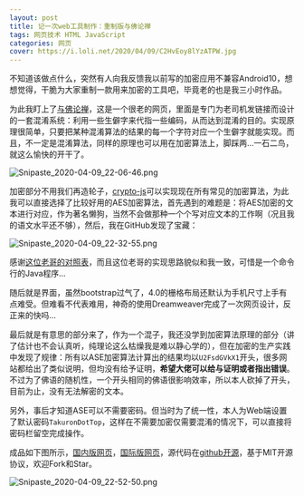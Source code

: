 ```yaml
---
layout: post
title: 记一次web工具制作：重制版与佛论禅
tags: 网页技术 HTML JavaScript 
categories: 网页
cover: https://i.loli.net/2020/04/09/C2HvEoy8lYzATPW.jpg
---
```


不知道该做点什么，突然有人向我反馈我以前写的加密应用不兼容Android10，想想觉得，干脆为大家重制一款用来加密的工具吧，毕竟老的也是我三小时作品。

为此我盯上了[与佛论禅](https://takuron.top/go?url=http://www.keyfc.net/bbs/tools/tudoucode.aspx)，这是一个很老的网页，里面是专门为老司机发链接而设计的一套混淆系统：利用一些生僻字来代指一些编码，从而达到混淆的目的。实现原理很简单，只要把某种混淆算法的结果的每一个字符对应一个生僻字就能实现。而且，不一定是混淆算法，同样的原理也可以用在加密算法上，脚踩两...一石二鸟，就这么愉快的开干了。

![Snipaste_2020-04-09_22-06-46.png](https://i.loli.net/2020/04/09/KREvGg6IrqzZuTh.png)

加密部分不用我们再造轮子，[crypto-js](https://takuron.top/go?url=https://github.com/brix/crypto-js)可以实现现在所有常见的加密算法，为此我可以直接选择了比较好用的AES加密算法，首先遇到的难题是：将AES加密的文本进行对应，作为著名懒狗，当然不会做那种一个个写对应文本的工作啊（况且我的语文水平还不够），然后，我在GitHub发现了宝藏：

![Snipaste_2020-04-09_22-32-55.png](https://i.loli.net/2020/04/09/QhjE5apUMmFeyNX.png)

感谢[这位老哥的对照表](https://takuron.top/go?url=https://github.com/Kwansy98/yufolunchan/blob/master/src/buddhism/TruthTable.java)，而且这位老哥的实现思路貌似和我一致，可惜是一个命令行的Java程序...

随后就是界面，虽然bootstrap过气了，4.0的栅格布局还默认为手机尺寸上手有点难受。但难看不代表难用，神奇的使用Dreamweaver完成了一次网页设计，反正来的快吗… 

最后就是有意思的部分来了，作为一个混子，我还没学到加密算法原理的部分（讲了估计也不会认真听，纯理论这么枯燥我是难以静心学的），但在加密的生产实践中发现了规律：所有以ASE加密算法计算出的结果均以`U2FsdGVkX1`开头，很多网站都给出了类似说明，但均没有给予证明，**希望大佬可以给与证明或者指出错误**。不过为了佛语的随机性，一个开头相同的佛语很影响效率，所以本人砍掉了开头，目前为止，没有无法解密的文本。

另外，事后才知道ASE可以不需要密码。但当时为了统一性，本人为Web端设置了默认密码`TakuronDotTop`，这样在不需要加密仅需要混淆的情况下，可以直接将密码栏留空完成操作。

成品如下图所示，[国内版网页](https://takuron.top/go?url=https://takuron-tool.gitee.io/talk-with-buddha/)，[国际版网页](https://takuron.top/go?url=https://takuron-tool.github.io/talk-with-buddha/)，源代码在[github开源](https://takuron.top/go?url=https://github.com/takuron/talk-with-buddha)，基于MIT开源协议，欢迎Fork和Star。

![Snipaste_2020-04-09_22-52-50.png](https://i.loli.net/2020/04/09/u7J8ImLTUxdzjFP.png)